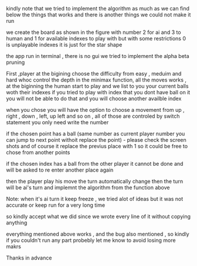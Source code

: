 kindly note that we tried to implement the algorithm as much as we can
find below the things that works and there is another things we could not make it run

we create the board as shown in the figure with number 2 for ai and 3 to human and 1 for available indexes to play with but with some restrictions
0 is unplayable indexes it is just for the star shape

the app run in terminal , there is no gui
we tried to implement the alpha beta pruning

First ,player at the bigining choose the difficulty from easy , meduim and hard whoc control the depth in the minimax function, all the moves works , at the biginning the human start to play and we list to you your current balls woth their indexes
if you tried to play with index that you dont have ball on it you will not be able to do that and you will choose another availble index

when you chose you will have the option to choose a movement from up , right , down , left, up left and so on , all of those are controled by switch statement you only need write the number

if the chosen point has a ball (same number as current player number you can jump to next point withoit replace the point) - please check the screen shots and of course it replace the previus place with 1 so it could be free to chose from another points

if the chosen index has a ball from the other player it cannot be done and will be asked to re enter another place again

then the player play his move the turn automatically change then the turn will be ai's turn
and implemnt the algorithm from the function above

Note: when it's ai turn it keep freeze , we tried alot of ideas but it was not accurate or keep run for a very long time

so kindly accept what we did since we wrote every line of it without copying anything

everything mentioned above works , and the bug also mentioned , so kindly if you couldn't run any part probebly let me know to avoid losing more makrs

Thanks in advance

